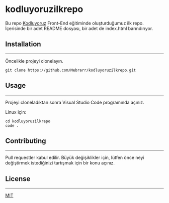# kodluyoruzilkrepo
Bu repo [Kodluyoruz](https://kodluyoruz.org/tr/kodluyoruz/) Front-End eğitiminde oluşturduğumuz ilk repo. İçerisinde bir adet README dosyası, bir adet de index.html barındırıyor.


## Installation
----------------------------

Öncelikle projeyi clonelayın.

```
git clone https://github.com/Mebrarr/kodluyoruzilkrepo.git
```

## Usage
-----------------------------

Projeyi cloneladıktan sonra Visual Studio Code programında açınız.

Linux için:

```
cd kodluyoruzilkrepo
code .
```

## Contributing
-------------------------------

Pull requestler kabul edilir. Büyük değişiklikler için, lütfen önce neyi değiştirmek istediğinizi tartışmak için bir konu açınız.

## License
---------------------------------
[MIT](https://github.com/Mebrarr/kodluyoruzilkrepo/blob/main/LICENSE)
